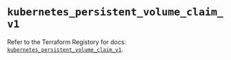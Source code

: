 # `kubernetes_persistent_volume_claim_v1`

Refer to the Terraform Registory for docs: [`kubernetes_persistent_volume_claim_v1`](https://www.terraform.io/docs/providers/kubernetes/r/persistent_volume_claim_v1).

